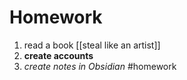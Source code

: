 # Homework

1. read a book [[steal like an artist]]
2. **create accounts**
3. *create notes in Obsidian*
#homework

